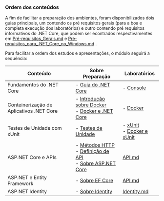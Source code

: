 ### Ordem dos conteúdos

A fim de facilitar a preparação dos ambientes, foram disponibilizados dois guias principais, um contendo os pré requisitos gerais (para a boa e completa execução dos laboratórios) e outro contendo pré requisitos informativos do .NET Core, que podem ser econtrados respectivamentes em  [Pré-requisitos_Gerais.md](Preparação/Pré-requisitos_Gerais.md)  e   [Pré-requisitos_para_.NET_Core_no_Windows.md](Preparação/Pré-requisitos_para_.NET_Core_no_Windows.md) .

Para facilitar a ordem dos estudos e apresentações, o módulo seguirá a sequência:

| Conteúdo                                 | Sobre Preparação                                             | Laboratórios                                                 |
| ---------------------------------------- | ------------------------------------------------------------ | ------------------------------------------------------------ |
| Fundamentos do .NET Core                 | - [Guia do .NET Core](Preparação/Guia_do_.NET_Core.md)       | - [Console](Laboratório/Console.md)                          |
| Conteinerização de Aplicativos .NET Core | - [Introdução sobre Docker](Preparação/Intro_Docker.md)<br />- [Docker e .NET Core](Preparação/Docker_E_NET.md) | - [Docker](Laboratório/Docker.md)                            |
| Testes de Unidade com xUnit              | - [Testes de Unidade](Preparação/Testes_De_Unidade.md)       | - [xUnit](Laboratório/xUnit.md)<br />- [Docker e xUnit](Laboratório/Docker_xUnit.md) |
| ASP.NET Core e APIs                      | - [Métodos HTTP](Preparação/MetodosHTTP.md)<br />- [Definição de API](https://www.redhat.com/pt-br/topics/api/what-are-application-programming-interfaces)<br />- [Sobre ASP.NET Core](https://docs.microsoft.com/pt-br/aspnet/core/fundamentals/?view=aspnetcore-2.2&tabs=windows) | [API.md](Laboratório/API.md)                                 |
| ASP.NET e Entity Framework               | - [Sobre EF Core](https://docs.microsoft.com/pt-br/ef/core/) | [API.md](Laboratório/API.md)                                 |
| ASP.NET Identity                         | - [Sobre Identity](https://docs.microsoft.com/pt-br/aspnet/core/security/authentication/identity?view=aspnetcore-2.2&tabs=netcore-cli) | [Identity.md](Laboratório/Identity.md)                       |



